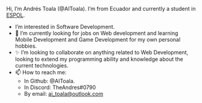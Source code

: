 Hi, I’m Andrés Toala (@AIToala).
I’m from Ecuador and currently a student in [ESPOL](https://www.espol.edu.ec).
- I’m interested in Software Development.
- 🌱 I’m currently looking for jobs on Web development and learning Mobile Development and Game Development for my own personal hobbies.
- ✨ I’m looking to collaborate on anything related to Web Development, looking to extend my programming ability and knowledge about the current technologies.
- 📫 How to reach me: 
  - In Github: @AIToala.
  - In Discord: TheAndres#0790
  - By email: ai_toala@outlook.com
